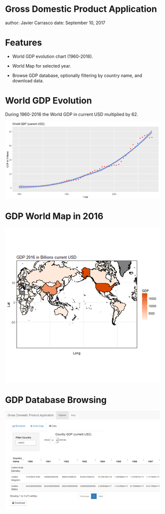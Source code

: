 Gross Domestic Product Application
========================================================
author: Javier Carrasco
date: September 10, 2017



Features
========================================================
- World GDP evolution chart (1960-2016).

- World Map for selected year.

- Browse GDP database, optionally filtering by country name, and download data.

World GDP Evolution
=======================================================
During 1960-2016 the World GDP in current USD multiplied by 62.


<img src="GDPApp-figure/unnamed-chunk-2-1.png" title="plot of chunk unnamed-chunk-2" alt="plot of chunk unnamed-chunk-2" style="display: block; margin: auto;" />

GDP World Map in 2016
========================================================

<img src="GDPApp-figure/unnamed-chunk-3-1.png" title="plot of chunk unnamed-chunk-3" alt="plot of chunk unnamed-chunk-3" style="display: block; margin: auto;" />

GDP Database Browsing
========================================================
![alt text](Screen.png)
